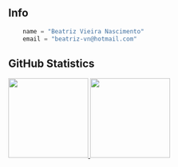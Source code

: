 ## **Info**

```python
    name = "Beatriz Vieira Nascimento"
    email = "beatriz-vn@hotmail.com" 
```
  ## **GitHub Statistics**

<div>
  <a href="https://github.com/Beatrizvn">
  <img height="160em" src="https://github-readme-stats.vercel.app/api?username=Beatrizvn&show_icons=true&theme=swift&include_all_commits=true&count_private=true"/>
  <img height="160em" src="https://github-readme-stats.vercel.app/api/top-langs/?username=Beatrizvn&layout=compact&langs_count=7&theme=swift"/>
</div>



